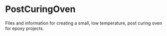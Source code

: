 # PostCuringOven
Files and information for creating a small, low temperature, post curing oven for epoxy projects.
